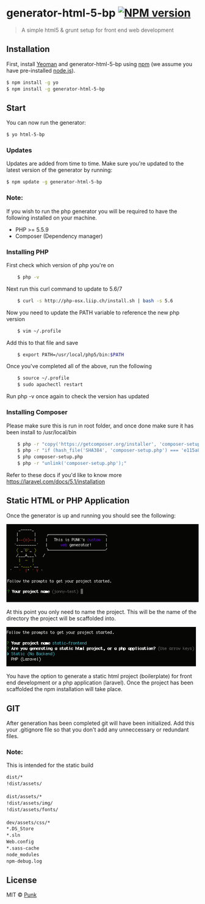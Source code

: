 # generator-html-5-bp [![NPM version][npm-image]][npm-url]
> A simple html5 & grunt setup for front end web development


## Installation

First, install [Yeoman](http://yeoman.io) and generator-html-5-bp using [npm](https://www.npmjs.com/) (we assume you have pre-installed [node.js](https://nodejs.org/)).

```bash
$ npm install -g yo
$ npm install -g generator-html-5-bp
```

## Start

You can now run the generator:

```bash
$ yo html-5-bp
```

### Updates

Updates are added from time to time. Make sure you're updated to the latest version of the generator by running:

```bash
$ npm update -g generator-html-5-bp
```

### Note:

If you wish to run the php generator you will be required to have the following installed on your machine.
 * PHP >= 5.5.9
 * Composer (Dependency manager)




### Installing PHP

First check which version of php you're on
```bash
	$ php -v
```
Next run this curl command to update to 5.6/7
```bash
	$ curl -s http://php-osx.liip.ch/install.sh | bash -s 5.6
```
Now you need to update the PATH variable to reference the new php version
```bash
	$ vim ~/.profile
```

Add this to that file and save
```bash
	$ export PATH=/usr/local/php5/bin:$PATH
```

Once you've completed all of the above, run the following
```bash
	$ source ~/.profile
	$ sudo apachectl restart
```

Run php -v once again to check the version has updated




### Installing Composer

Please make sure this is run in root folder, and once done make sure it has been install to /usr/local/bin

```bash
	$ php -r "copy('https://getcomposer.org/installer', 'composer-setup.php');"
	$ php -r "if (hash_file('SHA384', 'composer-setup.php') === 'e115a8dc7871f15d853148a7fbac7da27d6c0030b848d9b3dc09e2a0388afed865e6a3d6b3c0fad45c48e2b5fc1196ae') { echo 'Installer verified'; } else { echo 'Installer corrupt'; unlink('composer-setup.php'); } echo PHP_EOL;"
	$ php composer-setup.php
	$ php -r "unlink('composer-setup.php');"
```

Refer to these docs if you'd like to know more https://laravel.com/docs/5.1/installation


## Static HTML or PHP Application

Once the generator is up and running you should see the following:

![Alt text](/readme/screenshots/1.png?raw=true)

At this point you only need to name the project. This will be the name of the directory the project will be scaffolded into.

![Alt text](/readme/screenshots/2.png?raw=true)

You have the option to generate a static html project (boilerplate) for front end development or a php application (laravel). Once the project has been scaffolded the npm installation will take place.


## GIT

After generation has been completed git will have been initialized. Add this your .gitignore file so that you don't add any unneccessary or redundant files.

### Note:
This is intended for the static build

```bash
dist/*
!dist/assets/

dist/assets/*
!dist/assets/img/
!dist/assets/fonts/

dev/assets/css/*
*.DS_Store
*.sln
Web.config
*.sass-cache
node_modules
npm-debug.log
```



## License

MIT © [Punk]()

[npm-image]: https://badge.fury.io/js/generator-html-5-bp.svg
[npm-url]: https://npmjs.org/package/generator-html-5-bp

